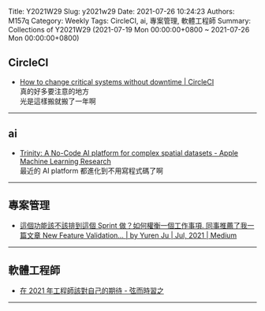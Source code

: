 Title: Y2021W29
Slug: y2021w29
Date: 2021-07-26 10:24:23
Authors: M157q
Category: Weekly
Tags: CircleCI, ai, 專案管理, 軟體工程師
Summary: Collections of Y2021W29 (2021-07-19 Mon 00:00:00+0800 ~ 2021-07-26 Mon 00:00:00+0800)


## CircleCI  
- [How to change critical systems without downtime | CircleCI](https://circleci.com/blog/safely-changing-critical-systems-without-downtime/)  
真的好多要注意的地方  
光是這樣搬就搬了一年啊  

---

## ai  
- [Trinity: A No-Code AI platform for complex spatial datasets - Apple Machine Learning Research](https://machinelearning.apple.com/research/complex-spatial-datasets)  
最近的 AI platform 都進化到不用寫程式碼了啊  

---

## 專案管理  
- [這個功能該不該排到這個 Sprint 做？如何權衡一個工作事項. 同事推薦了我一篇文章 New Feature Validation… | by Yuren Ju | Jul, 2021 | Medium](https://yurenju.medium.com/%E9%80%99%E5%80%8B%E5%8A%9F%E8%83%BD%E8%A9%B2%E4%B8%8D%E8%A9%B2%E6%8E%92%E5%88%B0%E9%80%99%E5%80%8B-sprint-%E5%81%9A-%E5%A6%82%E4%BD%95%E6%AC%8A%E8%A1%A1%E4%B8%80%E5%80%8B%E5%B7%A5%E4%BD%9C%E4%BA%8B%E9%A0%85-d932e8be02f8)  

---

## 軟體工程師  
- [在 2021 年工程師該對自己的期待 - 弦而時習之](https://blog.frost.tw/posts/2021/07/21/the-look-forward-to-the-programmer-self-in-2021/?utm_source=feedburner&utm_medium=feed&utm_campaign=Feed%3A+aotoki-blog+%28%E5%BC%A6%E8%80%8C%E6%99%82%E7%BF%92%E4%B9%8B%29)  

---


